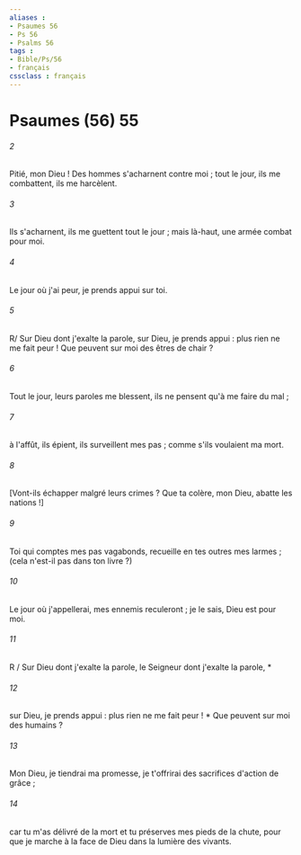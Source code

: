 ```yaml
---
aliases : 
- Psaumes 56
- Ps 56
- Psalms 56
tags : 
- Bible/Ps/56
- français
cssclass : français
---
```


# Psaumes (56) 55

###### 2
Pitié, mon Dieu ! Des hommes s'acharnent contre moi ; tout le jour, ils me combattent, ils me harcèlent.
###### 3
Ils s'acharnent, ils me guettent tout le jour ; mais là-haut, une armée combat pour moi.
###### 4
Le jour où j'ai peur, je prends appui sur toi.
###### 5
R/ Sur Dieu dont j'exalte la parole, sur Dieu, je prends appui : plus rien ne me fait peur ! Que peuvent sur moi des êtres de chair ?
###### 6
Tout le jour, leurs paroles me blessent, ils ne pensent qu'à me faire du mal ;
###### 7
à l'affût, ils épient, ils surveillent mes pas ; comme s'ils voulaient ma mort.
###### 8
[Vont-ils échapper malgré leurs crimes ? Que ta colère, mon Dieu, abatte les nations !]
###### 9
Toi qui comptes mes pas vagabonds, recueille en tes outres mes larmes ; (cela n'est-il pas dans ton livre ?)
###### 10
Le jour où j'appellerai, mes ennemis reculeront ; je le sais, Dieu est pour moi.
###### 11
R / Sur Dieu dont j'exalte la parole, le Seigneur dont j'exalte la parole, *
###### 12
sur Dieu, je prends appui : plus rien ne me fait peur ! * Que peuvent sur moi des humains ?
###### 13
Mon Dieu, je tiendrai ma promesse, je t'offrirai des sacrifices d'action de grâce ;
###### 14
car tu m'as délivré de la mort et tu préserves mes pieds de la chute, pour que je marche à la face de Dieu dans la lumière des vivants.
